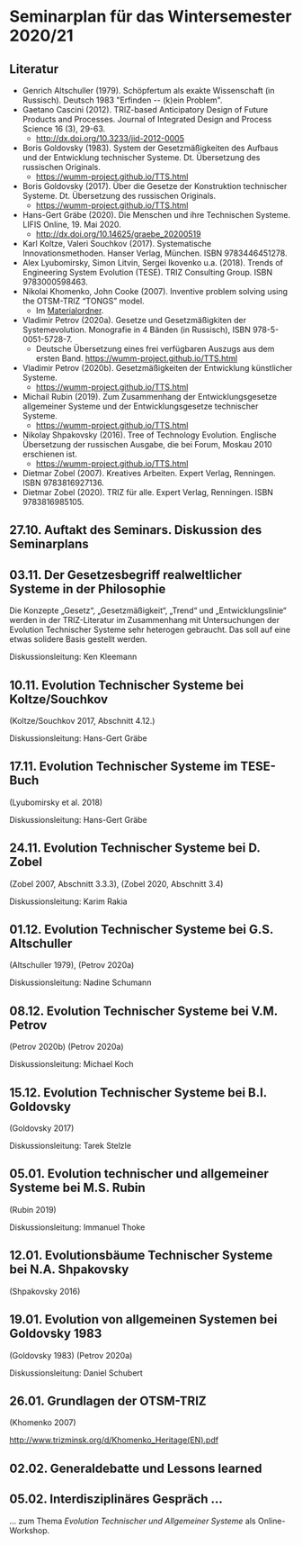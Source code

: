 # Seminarplan für das Wintersemester 2020/21

## Literatur 

* Genrich Altschuller (1979).  Schöpfertum als exakte Wissenschaft (in
  Russisch).  Deutsch 1983 "Erfinden -- (k)ein Problem".
* Gaetano Cascini (2012). TRIZ-based Anticipatory Design of Future Products
  and Processes. Journal of Integrated Design and Process Science 16 (3),
  29-63.  
  * <http://dx.doi.org/10.3233/jid-2012-0005>
* Boris Goldovsky (1983). System der Gesetzmäßigkeiten des Aufbaus und der
  Entwicklung technischer Systeme. Dt. Übersetzung des russischen Originals. 
  * <https://wumm-project.github.io/TTS.html>
* Boris Goldovsky (2017). Über die Gesetze der Konstruktion technischer
  Systeme. Dt. Übersetzung des russischen Originals.
  * <https://wumm-project.github.io/TTS.html>
* Hans-Gert Gräbe (2020). Die Menschen und ihre Technischen Systeme. LIFIS
  Online, 19. Mai 2020.
  * <http://dx.doi.org/10.14625/graebe_20200519>
* Karl Koltze, Valeri Souchkov (2017).  Systematische Innovationsmethoden.
  Hanser Verlag, München. ISBN 9783446451278.
* Alex Lyubomirsky, Simon Litvin, Sergei Ikovenko u.a. (2018). Trends of
  Engineering System Evolution (TESE).  TRIZ Consulting Group. ISBN
  9783000598463.
* Nikolai Khomenko, John Cooke (2007).  Inventive problem solving using the
  OTSM-TRIZ “TONGS” model. 
  * Im [Materialordner](Material/tongs_en.pdf).
* Vladimir Petrov (2020a). Gesetze und Gesetzmäßigkiten der Systemevolution.
  Monografie in 4 Bänden (in Russisch), ISBN 978-5-0051-5728-7.
  * Deutsche Übersetzung eines frei verfügbaren Auszugs aus dem ersten Band. 
    <https://wumm-project.github.io/TTS.html>
* Vladimir Petrov (2020b). Gesetzmäßigkeiten der Entwicklung künstlicher
  Systeme. 
  * <https://wumm-project.github.io/TTS.html>
* Michail Rubin (2019). Zum Zusammenhang der Entwicklungsgesetze allgemeiner
  Systeme und der Entwicklungsgesetze technischer Systeme.  
  * <https://wumm-project.github.io/TTS.html>
* Nikolay Shpakovsky (2016). Tree of Technology Evolution. Englische
  Übersetzung der russischen Ausgabe, die bei Forum, Moskau 2010 erschienen
  ist.  
  * <https://wumm-project.github.io/TTS.html>
* Dietmar Zobel (2007). Kreatives Arbeiten. Expert Verlag, Renningen. ISBN
  9783816927136.
* Dietmar Zobel (2020). TRIZ für alle. Expert Verlag, Renningen. ISBN
  9783816985105.

## 27.10. Auftakt des Seminars. Diskussion des Seminarplans

## 03.11. Der Gesetzesbegriff realweltlicher Systeme in der Philosophie

Die Konzepte „Gesetz“, „Gesetzmäßigkeit“, „Trend“ und „Entwicklungslinie“
werden in der TRIZ-Literatur im Zusammenhang mit Untersuchungen der Evolution
Technischer Systeme sehr heterogen gebraucht. Das soll auf eine etwas solidere Basis gestellt
werden.

Diskussionsleitung: Ken Kleemann

## 10.11. Evolution Technischer Systeme bei Koltze/Souchkov

(Koltze/Souchkov 2017, Abschnitt 4.12.)

Diskussionsleitung: Hans-Gert Gräbe

## 17.11. Evolution Technischer Systeme im TESE-Buch

(Lyubomirsky et al. 2018)

Diskussionsleitung: Hans-Gert Gräbe

## 24.11. Evolution Technischer Systeme bei D. Zobel

(Zobel 2007, Abschnitt 3.3.3), (Zobel 2020, Abschnitt 3.4)

Diskussionsleitung: Karim Rakia

## 01.12. Evolution Technischer Systeme bei G.S. Altschuller

(Altschuller 1979), (Petrov 2020a)

Diskussionsleitung: Nadine Schumann

## 08.12. Evolution Technischer Systeme bei V.M. Petrov 

(Petrov 2020b) (Petrov 2020a)

Diskussionsleitung: Michael Koch 

## 15.12. Evolution Technischer Systeme bei B.I. Goldovsky 

(Goldovsky 2017)

Diskussionsleitung: Tarek Stelzle

## 05.01. Evolution technischer und allgemeiner Systeme bei M.S. Rubin

(Rubin 2019)

Diskussionsleitung: Immanuel Thoke

## 12.01. Evolutionsbäume Technischer Systeme bei N.A. Shpakovsky

(Shpakovsky 2016)

## 19.01. Evolution von allgemeinen Systemen bei Goldovsky 1983

(Goldovsky 1983) (Petrov 2020a)

Diskussionsleitung: Daniel Schubert

## 26.01. Grundlagen der OTSM-TRIZ

(Khomenko 2007)

<http://www.trizminsk.org/d/Khomenko_Heritage(EN).pdf>

## 02.02. Generaldebatte und Lessons learned

## 05.02. Interdisziplinäres Gespräch ...

... zum Thema _Evolution Technischer und Allgemeiner Systeme_ als
Online-Workshop.
